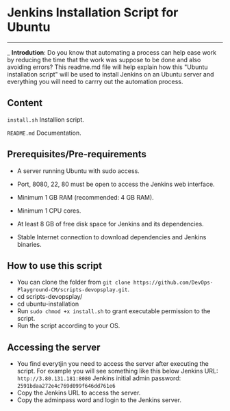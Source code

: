 # Jenkins Installation  Script for Ubuntu
_________________________________________________________________________________________________________________________________
_
**Introdution**: Do you know that automating a process can help ease work by reducing the time that the work was suppose to be done and 
also avoiding errors? This readme.md  file will help explain how this "Ubuntu installation script" will be used to install Jenkins on an Ubuntu server and everything you will need to carrry out the automation process. 

## **Content**

`install.sh`  Installion script.

`README.md` Documentation.

## **Prerequisites/Pre-requirements**

- A server running Ubuntu with sudo access.

- Port, 8080, 22, 80 must be open to access the Jenkins web interface.

- Minimum 1 GB RAM (recommended: 4 GB RAM).

- Minimum 1 CPU cores.

- At least 8 GB of free disk space for Jenkins and its dependencies.

- Stable Internet connection to download dependencies and Jenkins binaries.

## **How to use this script**

- You can clone the folder from `git clone https://github.com/DevOps-Playground-CM/scripts-devopsplay.git`.
- cd scripts-devopsplay/
- cd ubuntu-installation
- Run `sudo chmod +x install.sh` to grant executable permission to the script.
- Run the script according to your OS.


 ## **Accessing the server**
- You find everytjin you need to access the server after executing the script.
  For example you will see something like this below
Jenkins URL: `http://3.80.131.181:8080`
Jenkins initial admin password: `2591bdaa272e4c769d099f646dd761e6`
- Copy the  Jenkins URL to access the server.
- Copy the adminpass word and login to the Jenkins server.
